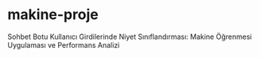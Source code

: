 # makine-proje
Sohbet Botu Kullanıcı Girdilerinde Niyet Sınıflandırması: Makine Öğrenmesi Uygulaması ve Performans Analizi 
